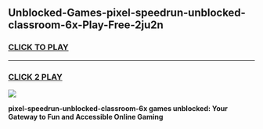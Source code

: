
## Unblocked-Games-pixel-speedrun-unblocked-classroom-6x-Play-Free-2ju2n
<h3>
<a href="https://premium76.site?title=pixel-speedrun-unblocked-classroom-6x&ref=21A">CLICK TO PLAY</a></h3>
<hr>

<h3>
<a href="https://premium76.site?title=pixel-speedrun-unblocked-classroom-6x&ref=21A">CLICK 2 PLAY</a>
  
</h3>

<a href="https://premium76.site?title=pixel-speedrun-unblocked-classroom-6x&ref=21A"><img src="https://clearcache.store/games.png"></a>


**pixel-speedrun-unblocked-classroom-6x games unblocked: Your Gateway to Fun and Accessible Online Gaming**
